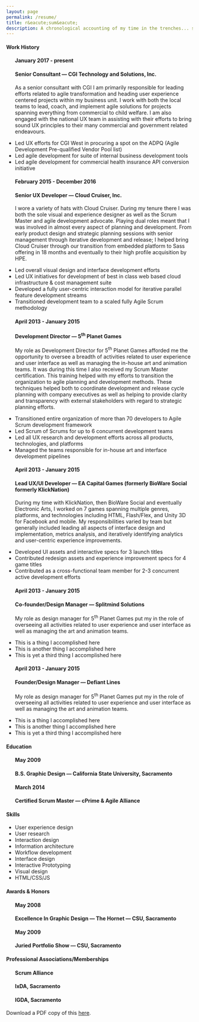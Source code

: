 ```yaml
---
layout: page
permalink: /resume/
title: r&eacute;sum&eacute;
description: A chronological accounting of my time in the trenches... some of it anyway.
---
```

<div>
    <h4 class="resume-heads">Work History</h4>
    <ul class="work-items">
        <h4 class="work-date">January 2017 - present</h4>
        <h4 class="work-place">Senior Consultant &mdash; CGI Technology and Solutions, Inc.</h4>
        <p>As a senior consultant with CGI I am primarily responsible for leading efforts related to agile transformation and heading user experience centered projects within my business unit. I work with both the local teams to lead, coach, and implement agile solutions for projects spanning everything from commercial to child welfare. I am also engaged with the national UX team in assisting with their efforts to bring sound UX principles to their many commercial and government related endeavours.</p>
        <li>Led UX efforts for CGI West in procuring a spot on the ADPQ (Agile Development Pre-qualified Vendor Pool list)</li>
        <li>Led agile development for suite of internal business development tools</li>
        <li>Led agile development for commercial health insurance API conversion initiative</li>
    </ul>
    <ul class="work-items">
        <h4 class="work-date">February 2015 - December 2016</h4>
        <h4 class="work-place">Senior UX Developer &mdash; Cloud Cruiser, Inc.</h4>
        <p>I wore a variety of hats with Cloud Cruiser. During my tenure there I was both the sole visual and experience designer as well as the Scrum Master and agile development advocate. Playing dual roles meant that I was involved in almost every aspect of planning and development. From early product design and strategic planning sessions with senior management through iterative development and release; I helped bring Cloud Cruiser through our transition from embedded platform to Sass offering in 18 months and eventually to their high profile acquisition by HPE.</p>
        <li>Led overall visual design and interface development efforts</li>
        <li>Led UX initiatives for development of best in class web based cloud infrastructure & cost management suite</li>
        <li>Developed a fully user-centric interaction model for iterative parallel feature development streams</li>
        <li>Transitioned development team to a scaled fully Agile Scrum methodology</li>
    </ul>
    <ul class="work-items">
        <h4 class="work-date">April 2013 - January 2015</h4>
        <h4 class="work-place">Development Director &mdash; 5<sup>th</sup> Planet Games</h4>
        <p>My role as Development Director for 5<sup>th</sup> Planet Games afforded me the opportunity to oversee a breadth of activities related to user experience and user interface as well as managing the in-house art and animation teams. It was during this time I also received my Scrum Master certification. This training helped with my efforts to transition the organization to agile planning and development methods. These techniques helped both to coordinate development and release cycle planning with company executives as well as helping to provide clarity and transparency with external stakeholders with regard to strategic planning efforts.</p>
        <li>Transitioned entire organization of more than 70 developers to Agile Scrum development framework</li>
        <li>Led Scrum of Scrums for up to 6 concurrent development teams</li>
        <li>Led all UX research and development efforts across all products, technologies, and platforms</li>
        <li>Managed the teams responsible for in-house art and interface development pipelines</li>
    </ul>
    <ul class="work-items">
        <h4 class="work-date">April 2013 - January 2015</h4>
        <h4 class="work-place">Lead UX/UI Developer &mdash; EA Capital Games (formerly BioWare Social formerly KlickNation)</h4>
        <p>During my time with KlickNation, then BioWare Social and eventually Electronic Arts, I worked on 7 games spanning multiple genres, platforms, and technologies including HTML, Flash/Flex, and Unity 3D for Facebook and mobile. My responsibilities varied by team but generally included leading all aspects of interface design and implementation, metrics analysis, and iteratively identifying analytics and user-centric experience improvements.</p>
        <li>Developed UI assets and interactive specs for 3 launch titles</li>
        <li>Contributed redesign assets and experience improvement specs for 4 game titles</li>
        <li>Contributed as a cross-functional team member for 2-3 concurrent active development efforts</li>
    </ul>
    <ul class="work-items">
        <h4 class="work-date">April 2013 - January 2015</h4>
        <h4 class="work-place">Co-founder/Design Manager &mdash; Splitmind Solutions</h4>
        <p>My role as design manager for 5<sup>th</sup> Planet Games put my in the role of overseeing all activities related to user experience and user interface as well as managing the art and animation teams. </p>
        <li>This is a thing I accomplished here</li>
        <li>This is another thing I accomplished here</li>
        <li>This is yet a third thing I accomplished here</li>
    </ul>
    <ul class="work-items">
        <h4 class="work-date">April 2013 - January 2015</h4>
        <h4 class="work-place">Founder/Design Manager &mdash; Defiant Lines</h4>
        <p>My role as design manager for 5<sup>th</sup> Planet Games put my in the role of overseeing all activities related to user experience and user interface as well as managing the art and animation teams. </p>
        <li>This is a thing I accomplished here</li>
        <li>This is another thing I accomplished here</li>
        <li>This is yet a third thing I accomplished here</li>
    </ul>
    <h4 class="resume-heads">Education</h4>
    <ul class="work-items">
        <h4 class="work-date">May 2009</h4>
        <h4 class="work-place">B.S. Graphic Design &mdash; California State University, Sacramento</h4>
        <h4 class="work-date">March 2014</h4>
        <h4 class="work-place">Certified Scrum Master &mdash; cPrime & Agile Alliance</h4>
    </ul>
    <h4 class="resume-heads">Skills</h4>
    <ul class="work-items">
        <div class="skills-row">
            <li class="col one">User experience design</li>
            <li class="col one">User research </li>
            <li class="col one">Interaction design</li>
            <li class="col one">Information architecture</li>
            <li class="col one">Workflow development</li>
            <li class="col one">Interface design</li>
            <li class="col one">Interactive Prototyping</li>
            <li class="col one">Visual design</li>
            <li class="col one">HTML/CSS/JS</li>
        </div>
    </ul>
    <h4 class="resume-heads">Awards & Honors</h4>
    <ul class="work-items">
        <h4 class="work-date">May 2008</h4>
        <h4 class="work-place">Excellence In Graphic Design &mdash; The Hornet &mdash; CSU, Sacramento</h4>
        <h4 class="work-date">May 2009</h4>
        <h4 class="work-place">Juried Portfolio Show &mdash; CSU, Sacramento</h4>
    </ul>
    <h4 class="resume-heads">Professional Associations/Memberships</h4>
    <ul class="work-items">
        <h4 class="work-place">Scrum Alliance</h4>
        <h4 class="work-place">IxDA, Sacramento</h4>
        <h4 class="work-place">IGDA, Sacramento</h4>
    </ul>
Download a PDF copy of this <a href="#">here</a>.
</div>
